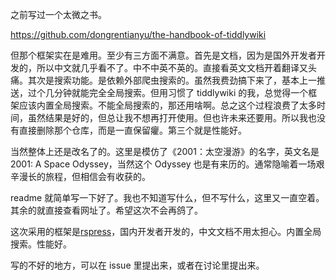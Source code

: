 之前写过一个太微之书。

https://github.com/dongrentianyu/the-handbook-of-tiddlywiki

但那个框架实在是难用。至少有三方面不满意。首先是文档，因为是国外开发者开发的，所以中文就几乎看不了。中不中英不英的。直接看英文文档开着翻译又头痛。其次是搜索功能。是依赖外部爬虫搜索的。虽然我费劲搞下来了，基本上一推送，过个几分钟就能完全全局搜索。但用习惯了 tiddlywiki 的我，总觉得一个框架应该内置全局搜索。不能全局搜索的，那还用啥啊。总之这个过程浪费了太多时间，虽然结果是好的，但总让我不想再打开使用。但也许未来还要用。所以我也没有直接删除那个仓库，而是一直保留癯。第三个就是性能好。

当然整体上还是改名了的。这里是模仿了《2001：太空漫游》的名字，英文名是 2001: A Space Odyssey，当然这个 Odyssey 也是有来历的。通常隐喻着一场艰辛漫长的旅程，但相信会有收获的。

readme 就简单写一下好了。我也不知道写什么，但不写什么，这里又一直空着。其余的就直接查看网址了。希望这次不会再鸽了。

这次采用的框架是[rspress](https://rspress.dev/zh/)，国内开发者开发的，中文文档不用太担心。内置全局搜索。性能好。

写的不好的地方，可以在 issue 里提出来，或者在讨论里提出来。
